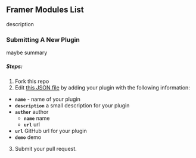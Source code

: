 ## Framer Modules List

description


### Submitting A New Plugin

maybe summary

##### Steps:
1. Fork this repo
2. Edit [this JSON file](https://github.com/interacthings/framer-modules-list/blob/master/plugins.json) by adding your plugin with the following information:
  - **`name`** - name of your plugin
  - **`description`** a small description for your plugin
  - **`author`** author
    - **`name`** name
    - **`url`** url
  - **`url`** GitHub url for your plugin
  - **`demo`** demo
3. Submit your pull request.
